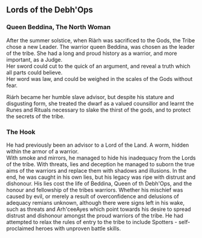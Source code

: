 ## Lords of the Debh'Ops
### Queen Beddina, The North Woman
After the summer solstice, when Riàrh was sacrificed to the Gods, the Tribe chose a new Leader. The warrior queen Beddina, was chosen as the leader of the tribe. She had a long and proud history as a warrior, and more important, as a Judge.  
Her sword could cut to the quick of an argument, and reveal a truth which all parts could believe.  
Her word was law, and could be weighed in the scales of the Gods without fear. 

Riárh became her humble slave advisor, but despite his stature and disgusting form, she treated the dwarf as a valued counsillor and learnt the Runes and Rituals necessary to slake the thirst of the gods, and to protect the secrets of the tribe.

### The Hook
He had previously been an advisor to a Lord of the Land. A worm, hidden within the armor of a warrior.  
With smoke and mirrors, he managed to hide his inadequacy from the Lords of the tribe. With threats, lies and deception he managed to suborn the true aims of the warriors and replace them with shadows and illusions. In the end, he was caught in his own lies, but his legacy was ripe with distrust and dishonour. 
His lies cost the life of Beddina, Queen of th Debh'Ops, and the honour and fellowship of the tribes warriors. 
Whether his mischief was caused by evil, or merely a result of overconfidence and delusions of adequacy remians unknown, although there were signs left in his wake, such as threats and Arh'ceeAyes which point towards his desire to spread distrust and dishonour amongst the proud warriors of the tribe. He had attempted to relax the rules of entry to the tribe to include Spotters - self-proclaimed heroes with unproven battle skills. 
